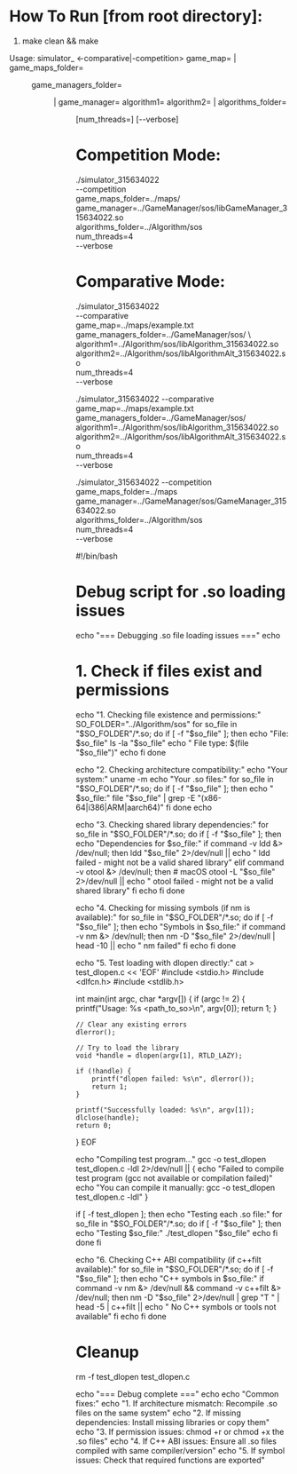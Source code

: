 # How To Run [from root directory]:
1. make clean && make

Usage: simulator_<ID> <-comparative|-competition>
       game_map=<file> | game_maps_folder=<dir>
       game_managers_folder=<dir> | game_manager=<file>
       algorithm1=<so> algorithm2=<so> | algorithms_folder=<dir>
       [num_threads=<N>] [--verbose]

# Competition Mode:
./simulator_315634022 \
  --competition \
  game_maps_folder=../maps/ \
  game_manager=../GameManager/sos/libGameManager_315634022.so \
  algorithms_folder=../Algorithm/sos \
  num_threads=4 \
  --verbose
# Comparative Mode:
./simulator_315634022 \
  --comparative \
  game_map=../maps/example.txt \
  game_managers_folder=../GameManager/sos/ \                   
  algorithm1=../Algorithm/sos/libAlgorithm_315634022.so \
  algorithm2=../Algorithm/sos/libAlgorithmAlt_315634022.so \
  num_threads=4 \
  --verbose



./simulator_315634022 --comparative \
  game_map=../maps/example.txt \
  game_managers_folder=../GameManager/sos/ \
  algorithm1=../Algorithm/sos/libAlgorithm_315634022.so \
  algorithm2=../Algorithm/sos/libAlgorithmAlt_315634022.so \
  num_threads=4 \
  --verbose


  ./simulator_315634022 --competition \
  game_maps_folder=../maps \
  game_manager=../GameManager/sos/GameManager_315634022.so \
  algorithms_folder=../Algorithm/sos \
  num_threads=4 \
  --verbose





  #!/bin/bash

# Debug script for .so loading issues
echo "=== Debugging .so file loading issues ==="
echo

# 1. Check if files exist and permissions
echo "1. Checking file existence and permissions:"
SO_FOLDER="../Algorithm/sos"
for so_file in "$SO_FOLDER"/*.so; do
    if [ -f "$so_file" ]; then
        echo "File: $so_file"
        ls -la "$so_file"
        echo "  File type: $(file "$so_file")"
        echo
    fi
done

echo "2. Checking architecture compatibility:"
echo "Your system:"
uname -m
echo "Your .so files:"
for so_file in "$SO_FOLDER"/*.so; do
    if [ -f "$so_file" ]; then
        echo "  $so_file:"
        file "$so_file" | grep -E "(x86-64|i386|ARM|aarch64)"
    fi
done
echo

echo "3. Checking shared library dependencies:"
for so_file in "$SO_FOLDER"/*.so; do
    if [ -f "$so_file" ]; then
        echo "Dependencies for $so_file:"
        if command -v ldd &> /dev/null; then
            ldd "$so_file" 2>/dev/null || echo "  ldd failed - might not be a valid shared library"
        elif command -v otool &> /dev/null; then
            # macOS
            otool -L "$so_file" 2>/dev/null || echo "  otool failed - might not be a valid shared library"
        fi
        echo
    fi
done

echo "4. Checking for missing symbols (if nm is available):"
for so_file in "$SO_FOLDER"/*.so; do
    if [ -f "$so_file" ]; then
        echo "Symbols in $so_file:"
        if command -v nm &> /dev/null; then
            nm -D "$so_file" 2>/dev/null | head -10 || echo "  nm failed"
        fi
        echo
    fi
done

echo "5. Test loading with dlopen directly:"
cat > test_dlopen.c << 'EOF'
#include <stdio.h>
#include <dlfcn.h>
#include <stdlib.h>

int main(int argc, char *argv[]) {
    if (argc != 2) {
        printf("Usage: %s <path_to_so>\n", argv[0]);
        return 1;
    }
    
    // Clear any existing errors
    dlerror();
    
    // Try to load the library
    void *handle = dlopen(argv[1], RTLD_LAZY);
    
    if (!handle) {
        printf("dlopen failed: %s\n", dlerror());
        return 1;
    }
    
    printf("Successfully loaded: %s\n", argv[1]);
    dlclose(handle);
    return 0;
}
EOF

echo "Compiling test program..."
gcc -o test_dlopen test_dlopen.c -ldl 2>/dev/null || {
    echo "Failed to compile test program (gcc not available or compilation failed)"
    echo "You can compile it manually: gcc -o test_dlopen test_dlopen.c -ldl"
}

if [ -f test_dlopen ]; then
    echo "Testing each .so file:"
    for so_file in "$SO_FOLDER"/*.so; do
        if [ -f "$so_file" ]; then
            echo "Testing $so_file:"
            ./test_dlopen "$so_file"
            echo
        fi
    done
fi

echo "6. Checking C++ ABI compatibility (if c++filt available):"
for so_file in "$SO_FOLDER"/*.so; do
    if [ -f "$so_file" ]; then
        echo "C++ symbols in $so_file:"
        if command -v nm &> /dev/null && command -v c++filt &> /dev/null; then
            nm -D "$so_file" 2>/dev/null | grep "T " | head -5 | c++filt || echo "  No C++ symbols or tools not available"
        fi
        echo
    fi
done

# Cleanup
rm -f test_dlopen test_dlopen.c

echo "=== Debug complete ==="
echo
echo "Common fixes:"
echo "1. If architecture mismatch: Recompile .so files on the same system"
echo "2. If missing dependencies: Install missing libraries or copy them"
echo "3. If permission issues: chmod +r or chmod +x the .so files"
echo "4. If C++ ABI issues: Ensure all .so files compiled with same compiler/version"
echo "5. If symbol issues: Check that required functions are exported"